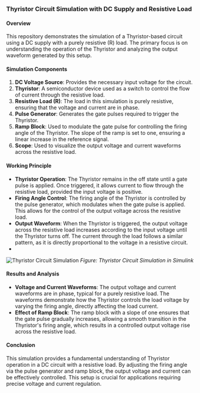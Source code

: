 ### Thyristor Circuit Simulation with DC Supply and Resistive Load

#### Overview
This repository demonstrates the simulation of a Thyristor-based circuit using a DC supply with a purely resistive (R) load. The primary focus is on understanding the operation of the Thyristor and analyzing the output waveform generated by this setup.

#### Simulation Components
1. **DC Voltage Source**: Provides the necessary input voltage for the circuit.
2. **Thyristor**: A semiconductor device used as a switch to control the flow of current through the resistive load.
3. **Resistive Load (R)**: The load in this simulation is purely resistive, ensuring that the voltage and current are in phase.
4. **Pulse Generator**: Generates the gate pulses required to trigger the Thyristor.
5. **Ramp Block**: Used to modulate the gate pulse for controlling the firing angle of the Thyristor. The slope of the ramp is set to one, ensuring a linear increase in the reference signal.
6. **Scope**: Used to visualize the output voltage and current waveforms across the resistive load.

#### Working Principle
- **Thyristor Operation**: The Thyristor remains in the off state until a gate pulse is applied. Once triggered, it allows current to flow through the resistive load, provided the input voltage is positive.
- **Firing Angle Control**: The firing angle of the Thyristor is controlled by the pulse generator, which modulates when the gate pulse is applied. This allows for the control of the output voltage across the resistive load.
- **Output Waveform**: When the Thyristor is triggered, the output voltage across the resistive load increases according to the input voltage until the Thyristor turns off. The current through the load follows a similar pattern, as it is directly proportional to the voltage in a resistive circuit.
- 
![Thyristor Circuit Simulation](simulation_screenshot.png)
*Figure: Thyristor Circuit Simulation in Simulink*

#### Results and Analysis
- **Voltage and Current Waveforms**: The output voltage and current waveforms are in phase, typical for a purely resistive load. The waveforms demonstrate how the Thyristor controls the load voltage by varying the firing angle, directly affecting the load current.
- **Effect of Ramp Block**: The ramp block with a slope of one ensures that the gate pulse gradually increases, allowing a smooth transition in the Thyristor's firing angle, which results in a controlled output voltage rise across the resistive load.

#### Conclusion
This simulation provides a fundamental understanding of Thyristor operation in a DC circuit with a resistive load. By adjusting the firing angle via the pulse generator and ramp block, the output voltage and current can be effectively controlled. This setup is crucial for applications requiring precise voltage and current regulation.
